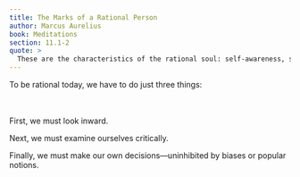 ```yaml
---
title: The Marks of a Rational Person
author: Marcus Aurelius
book: Meditations
section: 11.1-2
quote: >
  These are the characteristics of the rational soul: self-awareness, self-examination, and self-determination. It reaps its own harvest...It succeeds in its own purpose...
---
```


To be rational today, we have to do just three things:

<br /> <br/>
First, we must look inward.

Next, we must examine ourselves critically.

Finally, we must make our own decisions—uninhibited by biases or popular notions.
